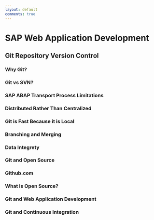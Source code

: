 ```yaml
---
layout: default
comments: true
---
```


# SAP Web Application Development
## Git Repository Version Control
### Why Git?

### Git vs SVN?

### SAP ABAP Transport Process Limitations 

### Distributed Rather Than Centralized

### Git is Fast Because it is Local

### Branching and Merging

### Data Integrety

### Git and Open Source

### Github.com

### What is Open Source?

### Git and Web Application Development

### Git and Continuous Integration

